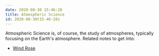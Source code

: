 ```yaml
---
date: 2020-08-30 15:46:28
title: Atmospheric Science 
id: 2020-08-30t15-46-28z
---
```


Atmospheric Science is, of course, the study of atmospheres, typically focusing
on the Earth's atmosphere. Related notes to get into:

- [Wind Rose](./2020-08-30t16-40-34z.md)

